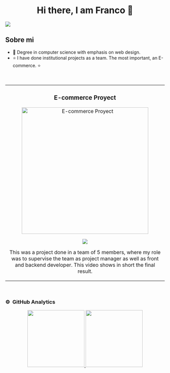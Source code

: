 <div align="center">
<h1 align="center">Hi there, I am Franco 👋</h1>
</div>
<img src="[https://imgur.com/a/skXnE0C](https://imgur.com/a/skXnE0C)">

## Sobre mi

- 📲 Degree in computer science with emphasis on web design.
- ⭐ I have done institutional projects as a team. The most important, an E-commerce. ⭐ 
<br>

<table>
<tr>
<td width="50%">
<h3 align="center">E-commerce Proyect</h3>
<div align="center">
<img src="[https://imgur.com/a/w555X8m](https://imgur.com/a/w555X8m)" width="400" alt="E-commerce Proyect">
<p>
<a href="https://youtu.be/p8WA8-F6vi8" target="_blank">
<img src="https://img.shields.io/badge/-Youtube-green?style=for-the-badge&color=fbfc40">
</a>
</p>
<p>This was a project done in a team of 5 members, where my role was to supervise the team as project manager as well as front and backend developer. This video shows in short the final result.</p>
</div>
                                                                             
</td>
</table>                                                                                 
</div>
<br>

### ⚙️ &nbsp;GitHub Analytics

<p align="center">
<a href="https://github.com/ArisGuimera">
  <img height="180em" src="https://github-readme-stats-eight-theta.vercel.app/api?username=ArisGuimera&show_icons=true&theme=algolia&include_all_commits=true&count_private=true"/>
  <img height="180em" src="https://github-readme-stats-eight-theta.vercel.app/api/top-langs/?username=ArisGuimera&layout=compact&langs_count=8&theme=algolia"/>
</a>
</p>
